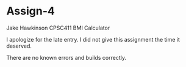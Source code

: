 Assign-4
========
Jake Hawkinson
CPSC411 BMI Calculator

I apologize for the late entry.  I did not give this assignment the time it deserved.

There are no known errors and builds correctly.

